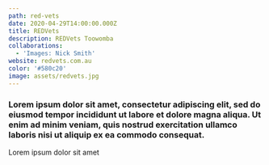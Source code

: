 ```yaml
---
path: red-vets
date: 2020-04-29T14:00:00.000Z
title: REDVets
description: REDVets Toowomba
collaborations:
  - 'Images: Nick Smith'
website: redvets.com.au
color: '#580c20'
image: assets/redvets.jpg
---
```

### Lorem ipsum dolor sit amet, consectetur adipiscing elit, sed do eiusmod tempor incididunt ut labore et dolore magna aliqua. Ut enim ad minim veniam, quis nostrud exercitation ullamco laboris nisi ut aliquip ex ea commodo consequat.

Lorem ipsum dolor sit amet
